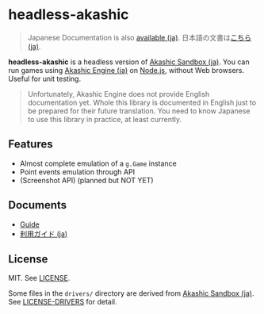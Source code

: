 # headless-akashic

> Japanese Documentation is also [available (ja)][guide-ja]. 日本語の文書は[こちら (ja)][guide-ja].

**headless-akashic** is a headless version of [Akashic Sandbox (ja)][sandbox].
You can run games using [Akashic Engine (ja)][ae] on [Node.js][node], without Web browsers.
Useful for unit testing.

> Unfortunately, Akashic Engine does not provide English documentation yet.
> Whole this library is documented in English just to be prepared for their future translation.
> You need to know Japanese to use this library in practice, at least currently.

## Features

- Almost complete emulation of a `g.Game` instance
- Point events emulation through API
- (Screenshot API) (planned but NOT YET)

## Documents

- [Guide][guide]
- [利用ガイド (ja)][guide-ja]

## License

MIT. See [LICENSE][license].

Some files in the `drivers/` directory are derived from [Akashic Sandbox (ja)][sandbox].
See [LICENSE-DRIVERS][license-drivers] for detail.

[sandbox]: https://github.com/akashic-games/akashic-sandbox
[ae]: https://akashic-games.github.io/
[node]: https://nodejs.org/
[guide]: https://github.com/xnv/headless-akashic/blob/master/doc/guide.en.md
[guide-ja]: https://github.com/xnv/headless-akashic/blob/master/doc/guide.ja.md
[license]: https://github.com/xnv/headless-akashic/blob/master/LICENSE
[license-drivers]: https://github.com/xnv/headless-akashic/blob/master/LICENSE-DRIVERS
